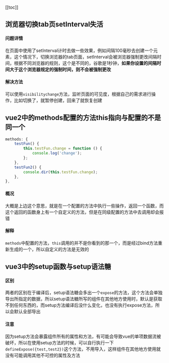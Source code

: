 [[toc]]

## 浏览器切换tab页setInterval失活
#### 问题详情
在页面中使用了setInterval计时去做一些效果，例如间隔100毫秒去创建一个元素，这个情况下，切换浏览器的tab页面，setInterval会被浏览器强制更改间隔时间，根据不同浏览器的规则，这个是不同的，谷歌是1秒钟，**如果你设置的间隔时间大于这个浏览器规定的强制时间，则不会被强制更改**
#### 解决方法
可以使用`visibilitychange`方法，监听页面的可见度，根据自己的需求进行操作，比如切换了，就暂停创建，回来了就恢复创建


## vue2中的methods配置的方法this指向与配置的不是同一个
```javascript
methods: {
	testFun() {
		this.testFun.change = function () {
			console.log('change');
		};
	},
	testFun2() {
		console.dir(this.testFun.change);
	},
},
```
#### 概况
大概是上边这个意思，就是在一个配置的方法中执行一些操作，返回一个函数，而这个返回的函数身上有一个自定义的方法，但是在同级配置的方法中去调用却会报错
#### 解释
`methods`中配置的方法，`this`调用的并不是你看到的那一个，而是经过bind方法重新生成的一个，所以自定义的方法是无效的


## vue3中的setup函数与setup语法糖
#### 区别
两者的区别在于编译后，setup语法糖会多出一个`expose`的方法，这个方法会单独导出所指定的数据，所以setup语法糖所写的组件在其他地方使用时，默认是获取不到任何东西的，而setup方法编译后没什么变化，也没有执行expose方法，所以会默认全部导出
#### 注意
因为setup方法会暴露组件所有的属性和方法，有可能会导致vue的单项数据流被破坏，所以在使用setup方法的时候，可以自行执行一下`defineExpose({test,test2})`这个方法，不用导入，这样组件在其他地方使用就没有可能调用其他不可控的属性及方法

